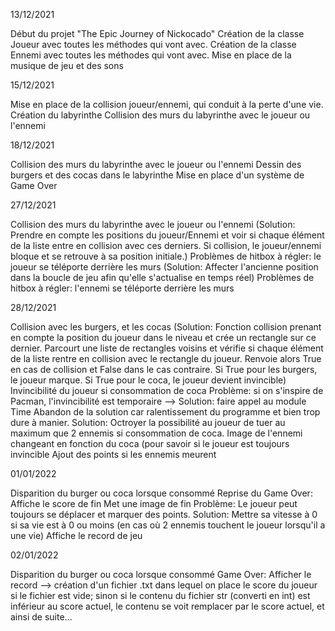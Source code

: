 13/12/2021

  Début du projet "The Epic Journey of Nickocado"
  Création de la classe Joueur avec toutes les méthodes qui vont avec.
  Création de la classe Ennemi avec toutes les méthodes qui vont avec.
  Mise en place de la musique de jeu et des sons
  
 
15/12/2021 

  Mise en place de la collision joueur/ennemi, qui conduit à la perte d'une vie.
  Création du labyrinthe
  Collision des murs du labyrinthe avec le joueur ou l'ennemi
  
18/12/2021

  Collision des murs du labyrinthe avec le joueur ou l'ennemi
  Dessin des burgers et des cocas dans le labyrinthe
  Mise en place d'un système de Game Over
    
27/12/2021

  Collision des murs du labyrinthe avec le joueur ou l'ennemi 
      (Solution: Prendre en compte les positions du joueur/Ennemi et voir si chaque élément de la liste entre en collision avec ces derniers. 
       Si collision, le joueur/ennemi bloque et se retrouve à sa position initiale.)
  Problèmes de hitbox à régler: le joueur se téléporte derrière les murs 
      (Solution: Affecter l'ancienne position dans la boucle de jeu afin qu'elle s'actualise en temps réel)
  Problèmes de hitbox à régler: l'ennemi se téléporte derrière les murs 
      
28/12/2021

  Collision avec les burgers, et les cocas
    (Solution: Fonction collision prenant en compte la position du joueur dans le niveau et crée un rectangle sur ce dernier.
               Parcourt une liste de rectangles voisins et vérifie si chaque élément de la liste rentre en collision avec le rectangle du joueur.
               Renvoie alors True en cas de collision et False dans le cas contraire.
               Si True pour les burgers, le joueur marque. Si True pour le coca, le joueur devient invincible)
  Invincibilité du joueur si consommation de coca
        Problème: si on s'inspire de Pacman, l'invincibilité est temporaire --> Solution: faire appel au module Time
        Abandon de la solution car ralentissement du programme et bien trop dure à manier.
        Solution: Octroyer la possibilité au joueur de tuer au maximum que 2 ennemis si consommation de coca.
  Image de l'ennemi changeant en fonction du coca (pour savoir si le joueur est toujours invincible
  Ajout des points si les ennemis meurent 
  
01/01/2022 

  Disparition du burger ou coca lorsque consommé
  Reprise du Game Over:
    Affiche le score de fin
    Met une image de fin
      Problème: Le joueur peut toujours se déplacer et marquer des points.
      Solution: Mettre sa vitesse à 0 si sa vie est à 0 ou moins (en cas où 2 ennemis touchent le joueur lorsqu'il a une vie)
    Affiche le record de jeu
 
02/01/2022

  Disparition du burger ou coca lorsque consommé
  Game Over:
    Afficher le record --> création d'un fichier .txt dans lequel on place le score du joueur si le fichier est vide; 
                            sinon si le contenu du fichier str (converti en int) est inférieur au score actuel, 
                            le contenu se voit remplacer par le score actuel, et ainsi de suite...
